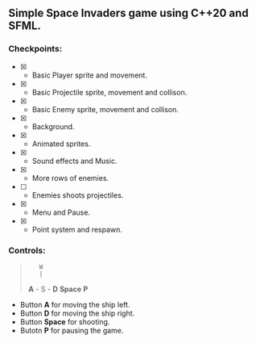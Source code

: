 ## Simple Space Invaders game using C++20 and SFML.

### Checkpoints:

- [X] - Basic Player sprite and movement.

- [X] - Basic Projectile sprite, movement and collison.

- [X] - Basic Enemy sprite, movement and collison.

- [X] - Background.

- [X] - Animated sprites.

- [X] - Sound effects and Music.

- [X] - More rows of enemies.

- [ ] - Enemies shoots projectiles.

- [X] - Menu and Pause.

- [X] - Point system and respawn.


### Controls:


>        W
>        |
> **A** - S - **D** **Space** **P**


- Button **A** for moving the ship left.
- Button **D** for moving the ship right.
- Button **Space** for shooting.
- Butotn **P** for pausing the game.
